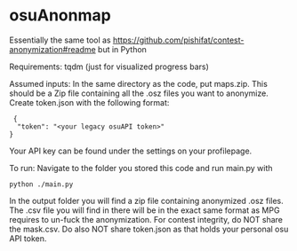 # osuAnonmap
Essentially the same tool as https://github.com/pishifat/contest-anonymization#readme but in Python

Requirements:
tqdm (just for visualized progress bars)

Assumed inputs:
In the same directory as the code, put maps.zip. This should be a Zip file containing all the .osz files you want to anonymize.
Create token.json with the following format:
```
 {
  "token": "<your legacy osuAPI token>"
}
```

Your API key can be found under the settings on your profilepage.

To run:
Navigate to the folder you stored this code and run main.py with
```
python ./main.py
```

In the output folder you will find a zip file containing anonymized .osz files. The .csv file you will find in there will be in the exact same format as MPG requires to un-fuck the anonymization.
For contest integrity, do NOT share the mask.csv. Do also NOT share token.json as that holds your personal osu API token.

